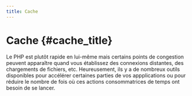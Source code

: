 ```yaml
---
title: Cache
---
```


# Cache {#cache_title}

Le PHP est plutôt rapide en lui-même mais certains points de congestion peuvent apparaître quand vous établissez des 
connexions distantes, des chargements de fichiers, etc. Heureusement, ils y a de nombreux outils disponibles pour 
accélérer certaines parties de vos appplications ou pour réduire le nombre de fois où ces actions consommatrices de temps 
ont besoin de se lancer.
